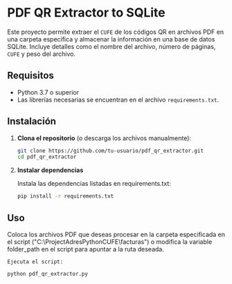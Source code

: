 # PDF QR Extractor to SQLite

Este proyecto permite extraer el `CUFE` de los códigos QR en archivos PDF en una carpeta específica y almacenar la información en una base de datos SQLite. Incluye detalles como el nombre del archivo, número de páginas, `CUFE` y peso del archivo.

## Requisitos

- Python 3.7 o superior
- Las librerías necesarias se encuentran en el archivo `requirements.txt`.

## Instalación

1. **Clona el repositorio** (o descarga los archivos manualmente):

   ```bash
   git clone https://github.com/tu-usuario/pdf_qr_extractor.git
   cd pdf_qr_extractor

2. **Instalar dependencias**

    Instala las dependencias listadas en requirements.txt:
    ```bash
    pip install -r requirements.txt

## Uso

Coloca los archivos PDF que deseas procesar en la carpeta especificada en el script ("C:\ProjectAdresPythonCUFE\facturas") o modifica la variable folder_path en el script para apuntar a la ruta deseada.

    Ejecuta el script:
    
    python pdf_qr_extractor.py


